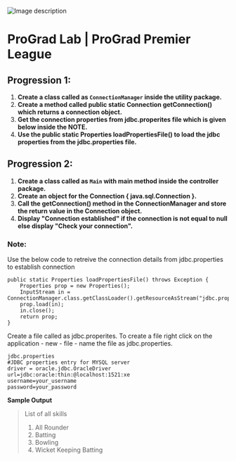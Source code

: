 ![Image description](https://i1.faceprep.in/ProGrad/face-logo-resized.png)

# ProGrad Lab | ProGrad Premier League


## Progression 1:

1. **Create a class called as  `ConnectionManager` inside the utility package.**
2. **Create a method called public static Connection getConnection() which returns a connection object.** 
3. **Get the connection properties from jdbc.properites file which is given below inside the NOTE.**
4. **Use the public static Properties loadPropertiesFile() to load the jdbc properties from the jdbc.properties file.**



## Progression 2:

1. **Create a class called as  `Main` with main method inside the controller package.**
2. **Create an object for the Connection { java.sql.Connection }.**
3. **Call the getConnection() method in the ConnectionManager and store the return value in the Connection object.**
4. **Display "Connection established" if the connection is not equal to null else display "Check your connection".**


### Note:

Use the below code to retreive the connection details from jdbc.properties to establish connection
```
public static Properties loadPropertiesFile() throws Exception {
	Properties prop = new Properties();	
	InputStream in = ConnectionManager.class.getClassLoader().getResourceAsStream("jdbc.properties");
	prop.load(in);
	in.close(); 
	return prop;
}
```
Create a file called as jdbc.properites. To create a file right click on the application - new - file - name the file as jdbc.properties.
```
jdbc.properties
#JDBC properties entry for MYSQL server
driver = oracle.jdbc.OracleDriver
url=jdbc:oracle:thin:@localhost:1521:xe
username=your_username
password=your_password

```

**Sample Output**

> List of all skills 
> 1) All Rounder 
> 2) Batting 
> 3) Bowling 
> 4) Wicket Keeping Batting 
